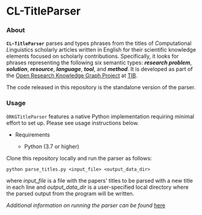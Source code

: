 
# CL-TitleParser

### About

**``CL-TitleParser``** parses and types phrases from the titles of *C*omputational *L*inguistics scholarly articles written in English for their scientific knowledge elements focused on scholarly contributions. 
Specifically, it looks for phrases representing the following six semantic types: **_research problem_**, **_solution_**, **_resource_**, **_language_**, **_tool_**, and **_method_**.
It is developed as part of the [Open Research Knowledge Graph Project](https://www.orkg.org/) at [TIB](https://www.tib.eu/en/).

The code released in this repository is the standalone version of the parser.


### Usage

``ORKGTitleParser`` features a native Python implementation requiring minimal effort to set up. Please see usage instructions below.

* Requirements

	* Python (3.7 or higher)

Clone this repository locally and run the parser as follows:

`python parse_titles.py <input_file> <output_data_dir>`

where *input_file* is a file with the papers' titles to be parsed with a new title in each line and *output_data_dir* is a user-specified local directory where the parsed output from the program will be written.


*Additional information on running the parser can be found* [here](https://github.com/jd-coderepos/cl-titles-parser/blob/master/data/README.md)